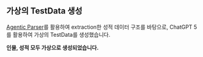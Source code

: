 ## 가상의 TestData 생성
 [Agentic Parser](../../../../parser/)를 활용하여 extraction한 성적 데이터 구조를 바탕으로, ChatGPT 5를 활용하여 가상의 TestData를 생성했습니다.

 **인물, 성적 모두 가상으로 생성되었습니다.**


